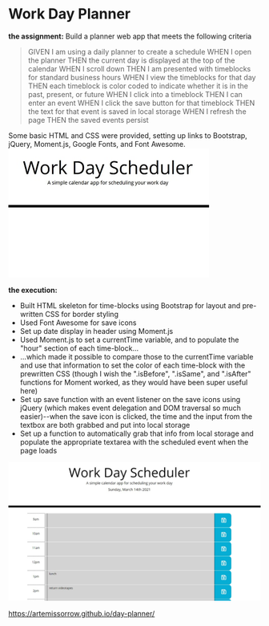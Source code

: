 # Work Day Planner

**the assignment:** Build a planner web app that meets the following criteria
> GIVEN I am using a daily planner to create a schedule
> WHEN I open the planner
> THEN the current day is displayed at the top of the calendar
> WHEN I scroll down
> THEN I am presented with timeblocks for standard business hours
> WHEN I view the timeblocks for that day
> THEN each timeblock is color coded to indicate whether it is in the past, present, or future
> WHEN I click into a timeblock
> THEN I can enter an event
> WHEN I click the save button for that timeblock
> THEN the text for that event is saved in local storage
> WHEN I refresh the page
> THEN the saved events persist

Some basic HTML and CSS were provided, setting up links to Bootstrap, jQuery, Moment.js, Google Fonts, and Font Awesome.\
![screenshot of starter HTML](./assets/Screenshot20210315.jpg)

**the execution:**
- Built HTML skeleton for time-blocks using Bootstrap for layout and pre-written CSS for border styling
- Used Font Awesome for save icons
- Set up date display in header using Moment.js
- Used Moment.js to set a currentTime variable, and to populate the "hour" section of each time-block...
- ...which made it possible to compare those to the currentTime variable and use that information to set the color of each time-block with the prewritten CSS (though I wish the ".isBefore", ".isSame", and ".isAfter" functions for Moment worked, as they would have been super useful here)
- Set up save function with an event listener on the save icons using jQuery (which makes event delegation and DOM traversal so much easier)--when the save icon is clicked, the time and the input from the textbox are both grabbed and put into local storage
- Set up a function to automatically grab that info from local storage and populate the appropriate textarea with the scheduled event when the page loads 

![screenshot of finished product](./assets/Screenshot20210314.jpg)

https://artemissorrow.github.io/day-planner/
